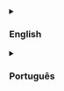 <details>
    <summary> <h3> English </h3> </summary>
    
# Description

Price_indexr is intended to get a set of product prices for a given simultaneous search on Google shopping and Bing shopping and store it locally. To ensure you will get only the desired results, you can filter what will be saved locally based on the title each individual product. This program can be prompted manually, or scheduled to run by other softwares like [cron](https://cron-job.org/en/), or Windows's task scheduler.

### How can this help me?

This can be used to satisfy business and personal necessities, for stablishing market prices, help on calculating price indexes for specific types of products or monitoring the price of a product you want to buy.

    # Requirements

- Python version 3.8 or superior and packages:
    - [bs4](https://pypi.org/project/beautifulsoup4/)
    - [sqlalchemy](https://pypi.org/project/SQLAlchemy/)
    - [requests](https://pypi.org/project/requests/)
- Any popular internet browser installed, and [know it's User Agent](https://developers.whatismybrowser.com/useragents/parse/?analyse-my-user-agent=yes#parse-useragent) (If you want to troubleshoot)

<details>
    <summary> <b>Recommended for scheduling</b> </summary>
    
For macOS/Unix operating systems:
- [Bash](http://tiswww.case.edu/php/chet/bash/bashtop.html)
- [cron/anacron](https://cron-job.org/en/) or [cronitor](https://cronitor.io) installed

For Windows operating systems:
- [PowerShell](https://docs.microsoft.com/pt-br/powershell/scripting/overview?view=powershell-7.2)
- [Windows Task Scheduler](https://docs.microsoft.com/en-us/windows/win32/taskschd/task-scheduler-start-page)
    
</details>

# How to use?

***Currently this project is under construction, and may not be working properly (~~maybe not working at all~~)***

The intended usage is on a terminal:

```
python price_indexr.py "<Database connection string or '.csv'>" "my product search" "<location code [optional]>"
```

This will use python to run the ```price_indexr.py``` script with 3 different arguments in order:
1. A connection string to a database supported by SQLAlchemy on it's [Included Dialects](https://docs.sqlalchemy.org/en/14/dialects/#included-dialects), or simply ".csv" to save in a text file;
2. A search that you would type on google's search field. Must be inside quotes or double qutoes if it contains more than one word;
3. [Optional] A location code for the country (e.g. "us" for the United States, or "pt-br" for Brazil). If not included, google search engine will guess the country by the IP address that you are using.

### How the search works?

The search results could come with a lot of similar products that doesn't meet your expectations. For that reason, every word you type in the search argument is a filter, Price_indexr works with two kinds of filters:

1. **Positive:** this filter contains every word that you demand to be in the title of the product. This also will be used to fill the google shopping's search bar.
2. **Negative:** this filter contains every word that you demand ***NOT*** to be in the title of the product. This will never be used to fill the google shopping's search bar, as it would bring more unwanted results.

So your search would look like: ```"gtx 1660 -pc -notebook"```*

In the example above, "gtx" and "1660" are positive filters and "pc" and "notebook" are negative. In this case you want to search the "gtx 1660" graphics card's price, but as the results might bring unwanted computers and notebooks that comes with this graphics card equiped, you should use negative filters such as those to avoid adding them to your database. The positive filters would naturally prevent you from getting similar graphics cards such as "gtx 1650" and ensuring you get data only from the desired model.

 *Note that positive filters should **always** come first.

### Scheduling on Unix/macOS with Bash

<details>
    <summary> Example of automation with crontab </summary>

    ```
    PYTHON_PATH="<path to desired python interpreter>"
    SCRIPT_PATH="<path to price_indexr.py>"
    DB_CON="<your database connection string>" 
    # or ".csv" to save in a text file in the same folder of your script instead of a database

    crontab -e
    @monthly "$PYTHON_PATH" "$SCRIPT_PATH" "$DB_CON" "my product search"
    # To check the schedules made:
    crontab -l
    ```
</details> 

### Scheduling on Windows with PowerShell

<details>
    <summary> Example of automation with Windows Task Scheduler </summary>

    ```
    $PYTHON_PATH = "<path to desired python interpreter>"
    $SCRIPT_PATH = "<path to price_indexr.py>"
    $DB_CON = "<your database connection string>" 

    $price_indexr_action = New-ScheduledTaskAction 
        -Execute "python3 $SCRIPT_PATH $DB_CON 'my product search'"
    $monthly = New-ScheduledTaskTrigger -Monthly -At 0:00am
    $task_<unique name> = Register-ScheduledTask 
        -Action $price_indexr_action
        -Trigger $monthly 
        -TaskName "<unique name>" 
        -Description "<Your Description>"
    $task_<unique name> | Set-ScheduledTask
    ```
</details>

If a database was selected to store the data, a table called "price_indexr-my_product_search" will be created in the database on the first execution. Next executions will append new data to the same table. If you preferred a text file, the name of the file will follow the same naming pattern.
    
# Troubleshooting

1. Depending on the user-agent, the results may or not appear for Price_indexr, usually, changing the user-agent on the line 125 of the script will solve the problem.

# See also:

- [Prind_Monitor:](https://github.com/VFLins/Prind_Monitor) Report generator for price data obtained by this piece of software, only compatible with SQLite databases for now. 

</details>
    
<details>
    <summary> <h3> Português </h3> </summary>

# Descrição

Price_indexr é indicado para obter dados de preços em uma dada pesquisa simultânea no Google shopping e no Bing compras e armazenar os resultados localmente. Para garantir que você receberá os resultados desejados, você pode filtar o que será salvo localmente através de filtros baseados nos títulos dos produtos que aparecerem nos resultados. O programa pode ser executado manualmente ou configurado para executar periodicamente através de outros softwares, como o [cron](https://cron-job.org/en/), ou o agendador de tarefas do Windows.

## Como pode me ajudar?
    
Pode ser usado para solucionar problemas de negócios e pessoais, como para encontrar o preço de mercado de um dado tipo de bem, ajudar na estipulação de um índice de preços, ou ajudar um comprador a encontrar o melhor momento para adquirir um produto.

# Requisitos
    
- Python 3.8 ou superior;
    - [bs4](https://pypi.org/project/beautifulsoup4/)
    - [sqlalchemy](https://pypi.org/project/SQLAlchemy/)
    - [requests](https://pypi.org/project/requests/)
- Qualquer navegador popular e [conhecer seu User Agent](https://developers.whatismybrowser.com/useragents/parse/?analyse-my-user-agent=yes#parse-useragent) (se quiser solucionar problemas)

<details>
    <summary> <b> Recomendado para automação </b> </summary>
    
Para macOS/Unix:
- [Bash](http://tiswww.case.edu/php/chet/bash/bashtop.html)
- [cron/anacron](https://cron-job.org/en/) ou [cronitor](https://cronitor.io) instalado

Para Windows:
- [Agendador de Tarefas do Windows](https://docs.microsoft.com/en-us/windows/win32/taskschd/task-scheduler-start-page)
    
</details>
    
# Como usar?
    
***Atualmente este projeto está em construção e pode ou não estar funcionando apropriadamente (~~talvez nem isso~~)***

A maneira planejada para se usar, é através de um comando no terminal:

```
python price_indexr.py "<Database connection string or '.csv'>" "my product search" "<location code [optional]>"
```
    
Isto vai usar o python para executar o script ```price_indexr.py``` com 3 argumentos diferentes na ordem:
1. Um string de conexão usado pelo SQLAlchemy nos seus [Dialetos Incluídos](https://docs.sqlalchemy.org/en/14/dialects/#included-dialects), ou simplesmente ".csv" para salvar num arquivo de texto;
2. Uma pesquisa que você digitaria na pesquisa do google. Deve estar dentro de aspas simples ou duplas se possuir mais de uma palavra (mais detalhes no próximo tópico);
3. [Opcional] O código de localização para um país (por exemplo: "us" para os estados unidos, ou "pt-br" para o Brasil). Se não for fornecido, a engine de pesquisa de google vai adivinhar o país pelo endereço IP que você estiver usando.

## Como a pesquisa funciona?

O resultado das pesquisas pode trazer diversos produtos similares que podem não ser do seu interesse, por este motivo, cada palavra que você digitar vai servir como filtro, **Price_indexr** funciona com dois tipos de filtros:

1. *Positivo:* São as palavras que você exige que estejam no título do produto. Isto também vai ser usado para preencher a barra de pesquisa;
2. *Negativo:* São as palavras que você exige que ***NÃO*** estejam no título do produto. Não será usada no termo de pesquisa, pois se fosse, iria trazer mais produtos indesejados nos resultados.
    
Então sua pesquisa iria parecer com isto: ```"gtx 1660 -pc -notebook"```*
    
No exemplo acima, "gtx" e "1660" são filtros positivos, enquanto "pc" e "notebook" são negativos. Neste caso você estaria querendo pesquisar o preço de placas de vídeo do modelo "gtx 1660", mas como os resultados podem trazer PCs e Notebooks indesejados que vêm com este modelo de placa de vídeo equipado, você deveria usar estes filtros negativos para evitar adicionar estes resultados na sua base de dados. Os filtros positivos vão naturalmente garantir que você obtenha apenas o modelo desejado, em vez de outros modelos similares que também podem aparecer nos resultados, como a "gtx 1650".
    
*Perceba que os filtros positivos devem **sempre** aparecer primeiro.

### Automação em sistemas Unix/macOS

<details>
    <summary> Exemplo de automação com crontab </summary>

    ```
    PYTHON_PATH="<path to desired python interpreter>"
    SCRIPT_PATH="<path to price_indexr.py>"
    DB_CON="<your database connection string>" 
    # or ".csv" to save in a text file in the same folder of your script instead of a database

    crontab -e
    @monthly "$PYTHON_PATH" "$SCRIPT_PATH" "$DB_CON" "my product search"
    # To check the schedules made:
    crontab -l
    ```
</details> 

### Automação no Windows

<details>
    <summary> Exemplo de automação com o Gerenciador de Tarefas do Windows </summary>

    ```
    $PYTHON_PATH = "<path to desired python interpreter>"
    $SCRIPT_PATH = "<path to price_indexr.py>"
    $DB_CON = "<your database connection string>" 

    $price_indexr_action = New-ScheduledTaskAction 
        -Execute "python3 $SCRIPT_PATH $DB_CON 'my product search'"
    $monthly = New-ScheduledTaskTrigger -Monthly -At 0:00am
    $task_<unique name> = Register-ScheduledTask 
        -Action $price_indexr_action
        -Trigger $monthly 
        -TaskName "<unique name>" 
        -Description "<Your Description>"
    $task_<unique name> | Set-ScheduledTask
    ```
</details>

Se você escolheu salvar os dados numa base de dados, uma tabela com o nome "price_indexr-produto_pesquisado" será criada no banco de dados escolhido. Futuras execuções adicionarão novas linhas de dados abaixo dos dados existentes. Se você escolheu um arquivo de texto, o nome do arquivo vai seguir o mesmo padrão de nomeação.

# Resolvendo problemas

1. Dependendo do user-agent, os resultados podem não aparecer para Price_indexr, normalmente, mudar o código do user-agent na linha 125 do script resolveria o problema.
    
# Veja também:

- [Prind_Monitor:](https://github.com/VFLins/Prind_Monitor) Gerador de relatórios para dados de preços obtidos aqui, por enquanto compatível apenas com bancos de dados SQLite.

</details>
